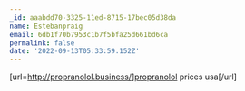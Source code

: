 ```yaml
---
_id: aaabdd70-3325-11ed-8715-17bec05d38da
name: Estebanpraig
email: 6db1f70b7953c1b7f5bfa25d661bd6ca
permalink: false
date: '2022-09-13T05:33:59.152Z'
---
```

[url=http://propranolol.business/]propranolol prices usa[/url]
